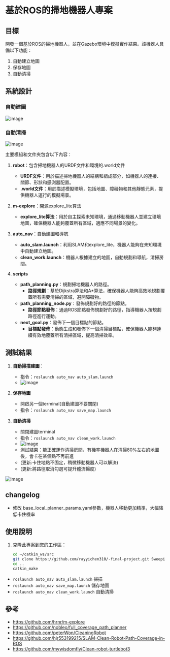 # 基於ROS的掃地機器人專案

## 目標
開發一個基於ROS的掃地機器人，並在Gazebo環境中模擬實作結果。該機器人具備以下功能：
1. 自動建立地圖
2. 保存地圖
3. 自動清掃

## 系統設計
### 自動建圖
![image](https://github.com/rayyichen310/-final-project/assets/173726579/646e153f-5165-44c4-a70b-c9b5e23c5cba)


### 自動清掃
![image](https://github.com/rayyichen310/-final-project/assets/173726579/7d7946f2-4431-484b-8f9d-ac9aa6aa40fb)


主要模組和文件夾包含以下內容：

1. **robot**：包含掃地機器人的URDF文件和環境的.world文件
   - **URDF文件**：用於描述掃地機器人的結構和組成部分，如機器人的連接、關節、形狀和感測器配置。
   - **.world文件**：用於描述模擬環境，包括地圖、障礙物和其他靜態元素，提供機器人運行的模擬場景。

2. **m-explore**：開源explore_lite算法
   - **explore_lite算法**：用於自主探索未知環境，通過移動機器人並建立環境地圖，確保機器人能夠覆蓋所有區域，適應不同場景的變化。

3. **auto_nav**：自動建圖和導航
   - **auto_slam.launch**：利用SLAM和explore_lite，機器人能夠在未知環境中自動建立地圖。
   - **clean_work.launch**：機器人根據建立的地圖，自動規劃和導航，清掃房間。

4. **scripts**
   - **path_planning.py**：規劃掃地機器人的路徑。
     - **路徑規劃**：基於Dijkstra算法和A*算法，確保機器人能夠高效地規劃覆蓋所有需要清掃的區域，避開障礙物。
   - **path_planning_node.py**：發佈規劃好的路徑的節點。
     - **路徑節點發佈**：通過ROS節點發佈規劃好的路徑，指導機器人按規劃路徑進行運動。
   - **next_goal.py**：發佈下一個目標點的節點。
     - **目標點發佈**：動態生成和發佈下一個清掃目標點，確保機器人能夠連續有效地覆蓋所有清掃區域，提高清掃效率。

## 測試結果

1. **自動掃描建圖**：
   - 指令：`roslaunch auto_nav auto_slam.launch`
   - ![image](https://github.com/rayyichen310/-final-project/assets/173726579/443390b1-6591-4f50-8ae0-763408622925)

   

2. **保存地圖**
   - 開啟另一個terminal(自動建圖不要關閉)
   - 指令：`roslaunch auto_nav save_map.launch`
  

3. **自動清掃**
   - 關閉建圖terminal
   - 指令：`roslaunch auto_nav clean_work.launch`
   - ![image](https://github.com/rayyichen310/-final-project/assets/173726579/72ef3836-5306-4fe0-af04-c4f52880f0f9)
   - 測試結果：能正確運作清掃房間，有機率機器人在清掃80%左右的地圖後，會卡在某個點不再前進
   - (更新:卡住地點不固定，稍微移動機器人可以解決)
   - (更新:將路徑取消勾選可提升體流暢度)



![image](https://github.com/rayyichen310/Final-Project-Report-for-Robot-Operating-System/assets/173726579/1967ef87-9e23-4f44-b562-2337f2225d8f)







## changelog
- 修改 base_local_planner_params.yaml參數，機器人移動更加精準，大幅降低卡住機率




## 使用說明

1. 克隆此專案到您的工作區：
   ```bash
   cd ~/catkin_ws/src
   git clone https://github.com/rayyichen310/-final-project.git Sweeping-Robot-main
   cd ..
   catkin_make

- `roslaunch auto_nav auto_slam.launch` 掃描
- `roslaunch auto_nav save_map.launch`  儲存地圖
- `roslaunch auto_nav clean_work.launch` 自動清掃

## 參考
- https://github.com/hrnr/m-explore
- https://github.com/nobleo/full_coverage_path_planner
- https://github.com/peterWon/CleaningRobot
- https://github.com/hjr553199215/SLAM-Clean-Robot-Path-Coverage-in-ROS
- https://github.com/mywisdomfly/Clean-robot-turtlebot3




